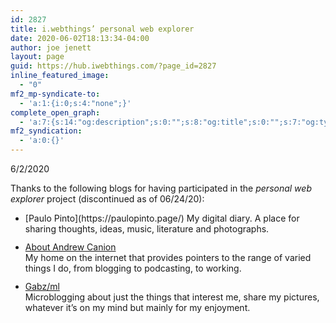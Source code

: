 ```yaml
---
id: 2827
title: i.webthings’ personal web explorer
date: 2020-06-02T18:13:34-04:00
author: joe jenett
layout: page
guid: https://hub.iwebthings.com/?page_id=2827
inline_featured_image:
  - "0"
mf2_mp-syndicate-to:
  - 'a:1:{i:0;s:4:"none";}'
complete_open_graph:
  - 'a:7:{s:14:"og:description";s:0:"";s:8:"og:title";s:0:"";s:7:"og:type";s:0:"";s:12:"twitter:card";s:7:"summary";s:15:"twitter:creator";s:0:"";s:19:"twitter:description";s:0:"";s:8:"og:image";s:0:"";}'
mf2_syndication:
  - 'a:0:{}'
---
```

6/2/2020

Thanks to the following blogs for having participated in the _personal web explorer_ project (discontinued as of 06/24/20):
<ul>
<li> [Paulo Pinto](https://paulopinto.page/)  
    My digital diary. A place for sharing thoughts, ideas, music, literature and photographs.
    </li>
<li style="margin-top:12px;">
  <a href="https://andrewcanion.com/">About Andrew Canion</a><br />My home on the internet that provides pointers to the range of varied things I do, from blogging to podcasting, to working.
</li>
<li style="margin-top:12px;">
  <a href="https://gabz.me/">Gabz/ml</a><br />Microblogging about just the things that interest me, share my pictures, whatever it’s on my mind but mainly for my enjoyment.
</li>
</ul>